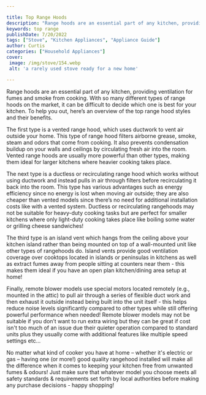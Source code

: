 ```yaml
---

title: Top Range Hoods
description: "Range hoods are an essential part of any kitchen, providing ventilation for fumes and smoke from cooking. With so many different t...learn more about it now"
keywords: top range
publishDate: 7/20/2022
tags: ["Stove", "Kitchen Appliances", "Appliance Guide"]
author: Curtis
categories: ["Household Appliances"]
cover: 
 image: /img/stove/154.webp
 alt: 'a rarely used stove ready for a new home'

---
```


Range hoods are an essential part of any kitchen, providing ventilation for fumes and smoke from cooking. With so many different types of range hoods on the market, it can be difficult to decide which one is best for your kitchen. To help you out, here’s an overview of the top range hood styles and their benefits.

The first type is a vented range hood, which uses ductwork to vent air outside your home. This type of range hood filters airborne grease, smoke, steam and odors that come from cooking. It also prevents condensation buildup on your walls and ceilings by circulating fresh air into the room. Vented range hoods are usually more powerful than other types, making them ideal for larger kitchens where heavier cooking takes place. 

The next type is a ductless or recirculating range hood which works without using ductwork and instead pulls in air through filters before recirculating it back into the room. This type has various advantages such as energy efficiency since no energy is lost when moving air outside; they are also cheaper than vented models since there’s no need for additional installation costs like with a vented system. Ductless or recirculating rangehoods may not be suitable for heavy-duty cooking tasks but are perfect for smaller kitchens where only light-duty cooking takes place like boiling some water or grilling cheese sandwiches! 

The third type is an island vent which hangs from the ceiling above your kitchen island rather than being mounted on top of a wall-mounted unit like other types of rangehoods do. Island vents provide good ventilation coverage over cooktops located in islands or peninsulas in kitchens as well as extract fumes away from people sitting at counters near them - this makes them ideal if you have an open plan kitchen/dining area setup at home! 

Finally, remote blower models use special motors located remotely (e.g., mounted in the attic) to pull air through a series of flexible duct work and then exhaust it outside instead being built into the unit itself - this helps reduce noise levels significantly compared to other types while still offering powerful performance when needed! Remote blower models may not be suitable if you don’t want to run extra wiring but they can be great if cost isn't too much of an issue due their quieter operation compared to standard units plus they usually come with additional features like multiple speed settings etc… 

 No matter what kind of cooker you have at home – whether it's electric or gas – having one (or more!) good quality rangehood installed will make all the difference when it comes to keeping your kitchen free from unwanted fumes & odours! Just make sure that whatever model you choose meets all safety standards & requirements set forth by local authorities before making any purchase decisions - happy shopping!
